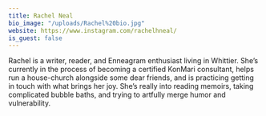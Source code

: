 ```yaml
---
title: Rachel Neal
bio_image: "/uploads/Rachel%20bio.jpg"
website: https://www.instagram.com/rachelhneal/
is_guest: false
---
```


Rachel is a writer, reader, and Enneagram enthusiast living in Whittier. She’s currently in the process of becoming a certified KonMari consultant, helps run a house-church alongside some dear friends, and is practicing getting in touch with what brings her joy. She’s really into reading memoirs, taking complicated bubble baths, and trying to artfully merge humor and vulnerability.